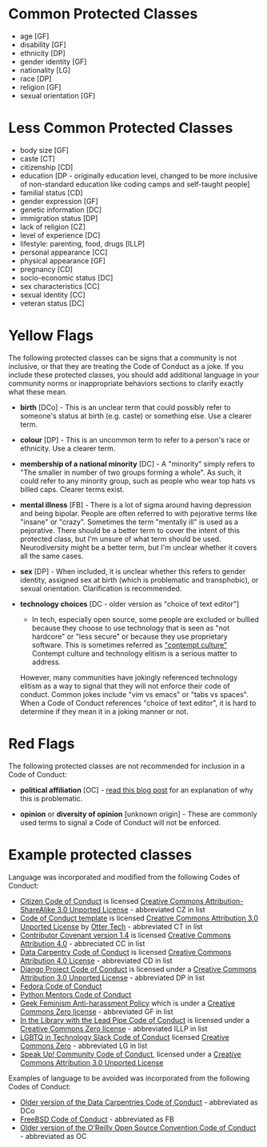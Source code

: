 # Common Protected Classes

 * age [GF]
 * disability [GF]
 * ethnicity [DP]
 * gender identity [GF]
 * nationality [LG]
 * race [DP]
 * religion [GF]
 * sexual orientation [GF]

# Less Common Protected Classes

 * body size [GF]
 * caste [CT]
 * citizenship [CD]
 * education [DP - originally education level, changed to be more inclusive of non-standard education like coding camps and self-taught people]
 * familial status [CD]
 * gender expression [GF]
 * genetic information [DC]
 * immigration status [DP]
 * lack of religion [CZ]
 * level of experience [DC]
 * lifestyle: parenting, food, drugs [ILLP]
 * personal appearance [CC]
 * physical appearance [GF]
 * pregnancy [CD]
 * socio-economic status [DC]
 * sex characteristics [CC]
 * sexual identity [CC]
 * veteran status [DC]

# Yellow Flags

The following protected classes can be signs that a community is not inclusive,
or that they are treating the Code of Conduct as a joke. If you include these
protected classes, you should add additional language in your community norms
or inappropriate behaviors sections to clarify exactly what these mean.

 * __birth__ [DCo] - This is an unclear term that could possibly refer to someone's
   status at birth (e.g. caste) or something else. Use a clearer term.

 * __colour__ [DP] - This is an uncommon term to refer to a person's race
   or ethnicity. Use a clearer term.

 * __membership of a national minority__ [DC] - A "minority" simply refers to
   "The smaller in number of two groups forming a whole". As such, it could
   refer to any minority group, such as people who wear top hats vs billed caps.
   Clearer terms exist.

 * __mental illness__ [FB] - There is a lot of sigma around having depression and
   being bipolar. People are often referred to with pejorative terms like
   "insane" or "crazy". Sometimes the term "mentally ill" is used as a
   pejorative. There should be a better term to cover the intent of this
   protected class, but I'm unsure of what term should be used. Neurodiversity
   might be a better term, but I'm unclear whether it covers all the same cases.

 * __sex__ [DP] - When included, it is unclear whether this refers to gender
   identity, assigned sex at birth (which is problematic and transphobic), or
   sexual orientation. Clarification is recommended.

 * __technology choices__ [DC - older version as "choice of text editor"]
   - In tech, especially open source, some people are excluded or bullied
   because they choose to use technology that is seen as "not hardcore" or
   "less secure" or because they use proprietary software. This is sometimes
   referred as ["contempt culture"](https://blog.aurynn.com/2015/12/16-contempt-culture)
   Contempt culture and technology elitism is a serious matter to address.

   However, many communities have jokingly referenced technology elitism as a
   way to signal that they will not enforce their code of conduct. Common jokes
   include "vim vs emacs" or "tabs vs spaces". When a Code of Conduct
   references "choice of text editor", it is hard to determine if they mean it
   in a joking manner or not.

# Red Flags

The following protected classes are not recommended for inclusion in a Code of Conduct:

 * __political affiliation__ [OC] -
   [read this blog post](https://where.coraline.codes/blog/oscon/)
   for an explanation of why this is problematic.

 * __opinion__ or __diversity of opinion__ [unknown origin] - These are commonly used terms to
   signal a Code of Conduct will not be enforced.

# Example protected classes

Language was incorporated and modified from the following Codes of Conduct:

 * [Citizen Code of Conduct](http://citizencodeofconduct.org/) is licensed [Creative Commons Attribution-ShareAlike 3.0 Unported License](https://creativecommons.org/licenses/by-sa/3.0/) - abbreviated CZ in list
 * [Code of Conduct template](https://github.com/sagesharp/code-of-conduct-template/) is licensed [Creative Commons Attribution 3.0 Unported License](http://creativecommons.org/licenses/by/3.0/) by [Otter Tech](https://otter.technology/code-of-conduct-training) - abbreviated CT in list
 * [Contributor Covenant version 1.4](https://www.contributor-covenant.org/version/1/4/code-of-conduct) is licensed [Creative Commons Attribution 4.0](https://github.com/ContributorCovenant/contributor_covenant/blob/master/LICENSE.md) - abbreciated CC in list
 * [Data Carpentry Code of Conduct](https://docs.carpentries.org/topic_folders/policies/index_coc.html) is licensed [Creative Commons Attribution 4.0 License](https://creativecommons.org/licenses/by/4.0/) - abbreviated CD in list
 * [Django Project Code of Conduct](https://www.djangoproject.com/conduct/) is licensed under a [Creative Commons Attribution 3.0 Unported License](http://creativecommons.org/licenses/by/3.0/) - abbreviated DP in list
 * [Fedora Code of Conduct](http://fedoraproject.org/code-of-conduct)
 * [Python Mentors Code of Conduct](http://pythonmentors.com/)
 * [Geek Feminism Anti-harassment Policy](http://geekfeminism.wikia.com/wiki/Conference_anti-harassment/Policy) which is under a [Creative Commons Zero license](https://creativecommons.org/publicdomain/zero/1.0/) - abbreviated GF in list
 * [In the Library with the Lead Pipe Code of Conduct](http://www.inthelibrarywiththeleadpipe.org/conduct/) is licensed under a [Creative Commons Zero license](https://creativecommons.org/publicdomain/zero/1.0/) - abbreviated ILLP in list
 * [LGBTQ in Technology Slack Code of Conduct](https://lgbtq.technology/coc.html) licensed [Creative Commons Zero](https://creativecommons.org/publicdomain/zero/1.0/) - abbreviated LG in list
 * [Speak Up! Community Code of Conduct](http://web.archive.org/web/20141109123859/http://speakup.io/coc.html), licensed under a [Creative Commons Attribution 3.0 Unported License](http://creativecommons.org/licenses/by/3.0/)

Examples of language to be avoided was incorporated from the following Codes of Conduct:

 * [Older version of the Data Carpentries Code of Conduct](https://web.archive.org/web/20180330053452/https://docs.carpentries.org/topic_folders/policies/code-of-conduct.html) - abbreviated as DCo
 * [FreeBSD Code of Conduct](https://www.freebsd.org/internal/code-of-conduct.html) - abbreviated as FB
 * [Older version of the O'Reilly Open Source Convention Code of Conduct](https://web.archive.org/web/20180627123542/https://www.oreilly.com/conferences/code-of-conduct.html) - abbreviated as OC
